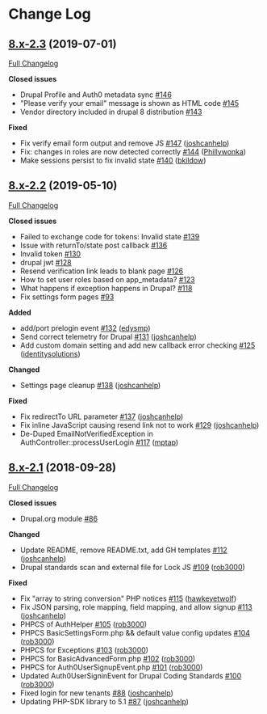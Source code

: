 # Change Log

## [8.x-2.3](https://github.com/auth0/wp-auth0/tree/8.x-2.3) (2019-07-01)
[Full Changelog](https://github.com/auth0/wp-auth0/compare/8.x-2.2...8.x-2.3)

**Closed issues**
- Drupal Profile and Auth0 metadata sync [\#146](https://github.com/auth0/auth0-drupal/issues/146)
- "Please verify your email" message is shown as HTML code [\#145](https://github.com/auth0/auth0-drupal/issues/145)
- Vendor directory included in drupal 8 distribution [\#143](https://github.com/auth0/auth0-drupal/issues/143)

**Fixed**
- Fix verify email form output and remove JS [\#147](https://github.com/auth0/auth0-drupal/pull/147) ([joshcanhelp](https://github.com/joshcanhelp))
- Fix: changes in roles are now detected correctly [\#144](https://github.com/auth0/auth0-drupal/pull/144) ([Phillywonka](https://github.com/Phillywonka))
- Make sessions persist to fix invalid state [\#140](https://github.com/auth0/auth0-drupal/pull/140) ([bkildow](https://github.com/bkildow))

## [8.x-2.2](https://github.com/auth0/wp-auth0/tree/8.x-2.2) (2019-05-10)
[Full Changelog](https://github.com/auth0/wp-auth0/compare/8.x-2.1...8.x-2.2)

**Closed issues**
- Failed to exchange code for tokens: Invalid state [\#139](https://github.com/auth0/auth0-drupal/issues/139)
- Issue with returnTo/state post callback [\#136](https://github.com/auth0/auth0-drupal/issues/136)
- Invalid token [\#130](https://github.com/auth0/auth0-drupal/issues/130)
- drupal jwt  [\#128](https://github.com/auth0/auth0-drupal/issues/128)
- Resend verification link leads to blank page [\#126](https://github.com/auth0/auth0-drupal/issues/126)
- How to set user roles based on app_metadata? [\#123](https://github.com/auth0/auth0-drupal/issues/123)
- What happens if exception happens in Drupal? [\#118](https://github.com/auth0/auth0-drupal/issues/118)
- Fix settings form pages [\#93](https://github.com/auth0/auth0-drupal/issues/93)

**Added**
- add/port prelogin event [\#132](https://github.com/auth0/auth0-drupal/pull/132) ([edysmp](https://github.com/edysmp))
- Send correct telemetry for Drupal [\#131](https://github.com/auth0/auth0-drupal/pull/131) ([joshcanhelp](https://github.com/joshcanhelp))
- Add custom domain setting and add new callback error checking [\#125](https://github.com/auth0/auth0-drupal/pull/125) ([identitysolutions](https://github.com/identitysolutions))

**Changed**
- Settings page cleanup [\#138](https://github.com/auth0/auth0-drupal/pull/138) ([joshcanhelp](https://github.com/joshcanhelp))

**Fixed**
- Fix redirectTo URL parameter [\#137](https://github.com/auth0/auth0-drupal/pull/137) ([joshcanhelp](https://github.com/joshcanhelp))
- Fix inline JavaScript causing resend link not to work [\#129](https://github.com/auth0/auth0-drupal/pull/129) ([joshcanhelp](https://github.com/joshcanhelp))
- De-Duped EmailNotVerifiedException in AuthController::processUserLogin [\#117](https://github.com/auth0/auth0-drupal/pull/117) ([mptap](https://github.com/mptap))

## [8.x-2.1](https://github.com/auth0/wp-auth0/tree/8.x-2.1) (2018-09-28)
[Full Changelog](https://github.com/auth0/wp-auth0/compare/2.0.3...8.x-2.1)

**Closed issues**
- Drupal.org module [\#86](https://github.com/auth0/auth0-drupal/issues/86)

**Changed**
- Update README, remove README.txt, add GH templates [\#112](https://github.com/auth0/auth0-drupal/pull/112) ([joshcanhelp](https://github.com/joshcanhelp))
- Drupal standards scan and external file for Lock JS [\#109](https://github.com/auth0/auth0-drupal/pull/109) ([rob3000](https://github.com/rob3000))

**Fixed**
- Fix "array to string conversion" PHP notices [\#115](https://github.com/auth0/auth0-drupal/pull/115) ([hawkeyetwolf](https://github.com/hawkeyetwolf))
- Fix JSON parsing, role mapping, field mapping, and allow signup [\#113](https://github.com/auth0/auth0-drupal/pull/113) ([joshcanhelp](https://github.com/joshcanhelp))
- PHPCS of AuthHelper [\#105](https://github.com/auth0/auth0-drupal/pull/105) ([rob3000](https://github.com/rob3000))
- PHPCS BasicSettingsForm.php && default value config updates [\#104](https://github.com/auth0/auth0-drupal/pull/104) ([rob3000](https://github.com/rob3000))
- PHPCS for Exceptions [\#103](https://github.com/auth0/auth0-drupal/pull/103) ([rob3000](https://github.com/rob3000))
- PHPCS for BasicAdvancedForm.php [\#102](https://github.com/auth0/auth0-drupal/pull/102) ([rob3000](https://github.com/rob3000))
- PHPCS for Auth0UserSignupEvent.php [\#101](https://github.com/auth0/auth0-drupal/pull/101) ([rob3000](https://github.com/rob3000))
- Updated Auth0UserSigninEvent for Drupal Coding Standards [\#100](https://github.com/auth0/auth0-drupal/pull/100) ([rob3000](https://github.com/rob3000))
- Fixed login for new tenants [\#88](https://github.com/auth0/auth0-drupal/pull/88) ([joshcanhelp](https://github.com/joshcanhelp))
- Updating PHP-SDK library to 5.1 [\#87](https://github.com/auth0/auth0-drupal/pull/87) ([joshcanhelp](https://github.com/joshcanhelp))
